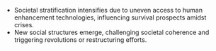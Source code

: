 * Societal stratification intensifies due to uneven access to human enhancement technologies, influencing survival prospects amidst crises.
* New social structures emerge, challenging societal coherence and triggering revolutions or restructuring efforts.